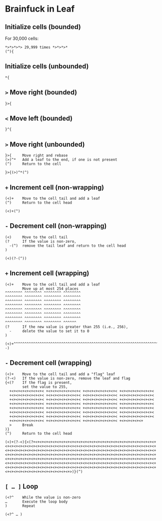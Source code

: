 # Brainfuck in Leaf

## Initialize cells (bounded)

For 30,000 cells:

```leaf
*>*>*>*> 29,999 times *>*>*>*
(^){
```

## Initialize cells (unbounded)

```leaf
*{
```

## `>` Move right (bounded)

```leaf
}>{
```

## `<` Move left (bounded)

```leaf
}^{
```

## `>` Move right (unbounded)

```leaf
}>{     Move right and rebase
(>)^*   Add a leaf to the end, if one is not present
(^)     Return to the cell
```

```leaf
}>{(>)^*(^)
```

## `+` Increment cell (non-wrapping)

```leaf
(<)+    Move to the cell tail and add a leaf
(^)     Return to the cell head
```

```leaf
(<)+(^)
```

## `-` Decrement cell (non-wrapping)

```leaf
(<)     Move to the cell tail
(?      If the value is non-zero,
  -(^)  remove the tail leaf and return to the cell head
)
```

```leaf
(<)(?-(^))
```

## `+` Increment cell (wrapping)

```leaf
(<)+    Move to the cell tail and add a leaf
        Move up at most 254 places
^^^^^^^^ ^^^^^^^^ ^^^^^^^^ ^^^^^^^^
^^^^^^^^ ^^^^^^^^ ^^^^^^^^ ^^^^^^^^
^^^^^^^^ ^^^^^^^^ ^^^^^^^^ ^^^^^^^^
^^^^^^^^ ^^^^^^^^ ^^^^^^^^ ^^^^^^^^
^^^^^^^^ ^^^^^^^^ ^^^^^^^^ ^^^^^^^^
^^^^^^^^ ^^^^^^^^ ^^^^^^^^ ^^^^^^^^
^^^^^^^^ ^^^^^^^^ ^^^^^^^^ ^^^^^^^^
^^^^^^^^ ^^^^^^^^ ^^^^^^^^ ^^^^^^
(?      If the new value is greater than 255 (i.e., 256),
  -     delete the value to set it to 0
)
```

```leaf
(<)+^^^^^^^^^^^^^^^^^^^^^^^^^^^^^^^^^^^^^^^^^^^^^^^^^^^^^^^^^^^^^^^^^^^^^^^^^^^^^^^^^^^^^^^^^^^^^^^^^^^^^^^^^^^^^^^^^^^^^^^^^^^^^^^^^^^^^^^^^^^^^^^^^^^^^^^^^^^^^^^^^^^^^^^^^^^^^^^^^^^^^^^^^^^^^^^^^^^^^^^^^^^^^^^^^^^^^^^^^^^^^^^^^^^^^^^^^^^^^^^^^^^^^^^^^^^^^^(?-)
```

## `-` Decrement cell (wrapping)

```leaf
(<)+    Move to the cell tail and add a "flag" leaf
(?-<)   If the value is non-zero, remove the leaf and flag
{<(?    If the flag is present,
        set the value to 255,
  +<+<+<+<+<+<+<+< +<+<+<+<+<+<+<+< +<+<+<+<+<+<+<+< +<+<+<+<+<+<+<+<
  +<+<+<+<+<+<+<+< +<+<+<+<+<+<+<+< +<+<+<+<+<+<+<+< +<+<+<+<+<+<+<+<
  +<+<+<+<+<+<+<+< +<+<+<+<+<+<+<+< +<+<+<+<+<+<+<+< +<+<+<+<+<+<+<+<
  +<+<+<+<+<+<+<+< +<+<+<+<+<+<+<+< +<+<+<+<+<+<+<+< +<+<+<+<+<+<+<+<
  +<+<+<+<+<+<+<+< +<+<+<+<+<+<+<+< +<+<+<+<+<+<+<+< +<+<+<+<+<+<+<+<
  +<+<+<+<+<+<+<+< +<+<+<+<+<+<+<+< +<+<+<+<+<+<+<+< +<+<+<+<+<+<+<+<
  +<+<+<+<+<+<+<+< +<+<+<+<+<+<+<+< +<+<+<+<+<+<+<+< +<+<+<+<+<+<+<+<
  +<+<+<+<+<+<+<+< +<+<+<+<+<+<+<+< +<+<+<+<+<+<+<+< +<+<+<+<+<+
  >     Break
)}
(^)     Return to the cell head
```

```leaf
(<)+(?-<){<(?+<+<+<+<+<+<+<+<+<+<+<+<+<+<+<+<+<+<+<+<+<+<+<+<+<+<+<+<+<+<+<+<+<+<+<+<+<+<+<+<+<+<+<+<+<+<+<+<+<+<+<+<+<+<+<+<+<+<+<+<+<+<+<+<+<+<+<+<+<+<+<+<+<+<+<+<+<+<+<+<+<+<+<+<+<+<+<+<+<+<+<+<+<+<+<+<+<+<+<+<+<+<+<+<+<+<+<+<+<+<+<+<+<+<+<+<+<+<+<+<+<+<+<+<+<+<+<+<+<+<+<+<+<+<+<+<+<+<+<+<+<+<+<+<+<+<+<+<+<+<+<+<+<+<+<+<+<+<+<+<+<+<+<+<+<+<+<+<+<+<+<+<+<+<+<+<+<+<+<+<+<+<+<+<+<+<+<+<+<+<+<+<+<+<+<+<+<+<+<+<+<+<+<+<+<+<+<+<+<+<+<+<+<+<+<+<+<+<+<+<+<+<+<+<+<+<+<+<+<+<+<+<+<+<+<+<+<+<+<+<+<+<+<+<+<+<+<+<+<+<+<+<+<+>)}(^)
```

## `[ … ]` Loop

```leaf
(<?^    While the value is non-zero
…       Execute the loop body
)       Repeat
```

```leaf
(<?^ … )
```
